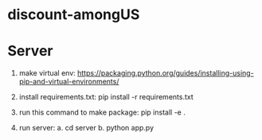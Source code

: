 # discount-amongUS



# Server

1. make virtual env:
    https://packaging.python.org/guides/installing-using-pip-and-virtual-environments/

2. install requirements.txt:
    pip install -r requirements.txt

3. run this command to make package:
    pip install -e .

4. run server:
    a. cd server
    b. python app.py

